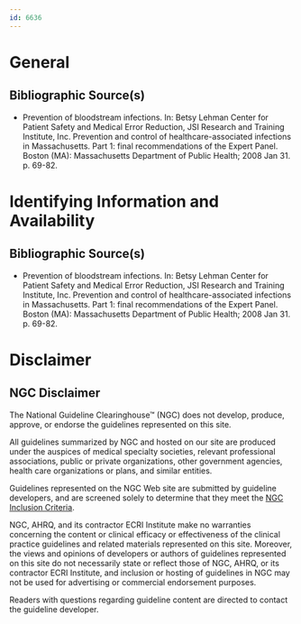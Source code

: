 ```yaml
---
id: 6636
---
```


# General

## Bibliographic Source(s)

- Prevention of bloodstream infections. In: Betsy Lehman Center for Patient Safety and Medical Error Reduction, JSI Research and Training Institute, Inc. Prevention and control of healthcare-associated infections in Massachusetts. Part 1: final recommendations of the Expert Panel. Boston (MA): Massachusetts Department of Public Health; 2008 Jan 31. p. 69-82.

# Identifying Information and Availability

## Bibliographic Source(s)

- Prevention of bloodstream infections. In: Betsy Lehman Center for Patient Safety and Medical Error Reduction, JSI Research and Training Institute, Inc. Prevention and control of healthcare-associated infections in Massachusetts. Part 1: final recommendations of the Expert Panel. Boston (MA): Massachusetts Department of Public Health; 2008 Jan 31. p. 69-82.

# Disclaimer

## NGC Disclaimer

The National Guideline Clearinghouse™ (NGC) does not develop, produce, approve, or endorse the guidelines represented on this site.

All guidelines summarized by NGC and hosted on our site are produced under the auspices of medical specialty societies, relevant professional associations, public or private organizations, other government agencies, health care organizations or plans, and similar entities.

Guidelines represented on the NGC Web site are submitted by guideline developers, and are screened solely to determine that they meet the [NGC Inclusion Criteria](/help-and-about/summaries/inclusion-criteria).

NGC, AHRQ, and its contractor ECRI Institute make no warranties concerning the content or clinical efficacy or effectiveness of the clinical practice guidelines and related materials represented on this site. Moreover, the views and opinions of developers or authors of guidelines represented on this site do not necessarily state or reflect those of NGC, AHRQ, or its contractor ECRI Institute, and inclusion or hosting of guidelines in NGC may not be used for advertising or commercial endorsement purposes.

Readers with questions regarding guideline content are directed to contact the guideline developer.

